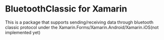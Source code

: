 # BluetoothClassic for Xamarin
This is a package that supports sending/receiving data through bluetooth classic protocol under the Xamarin.Forms/Xamarin.Android/Xamarin.iOS(not implemented yet)
